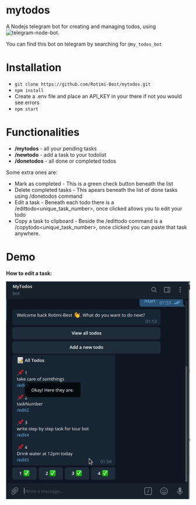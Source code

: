 # mytodos
A Nodejs telegram bot for creating and managing todos, using ![telegram-node-bot](https://github.com/Naltox/telegram-node-bot).

You can find this bot on telegram by searching for `@my_todos_bot`

# Installation
- `git clone https://github.com/Rotimi-Best/mytodos.git`
- `npm install `
- Create a .env file and place an API_KEY in your there if not you would see errors 
- `npm start`

# Functionalities
- **/mytodos** - all your pending tasks
- **/newtodo** - add a task to your todolist
- **/donetodos** - all done or completed todos

Some extra ones are:
- Mark as completed - This is a green check button beneath the list
- Delete completed tasks - This apears beneath the list of done tasks using /donetodos command
- Edit a task - Beneath each todo there is a /edittodo<unique_task_number>, once clicked allows you to edit your todo
- Copy a task to clipboard - Beside the /edittodo command is a /copytodo<unique_task_number>, once clicked you can paste that task anywhere.

# Demo
**How to edit a task:**

![](media/edittodo.gif)
